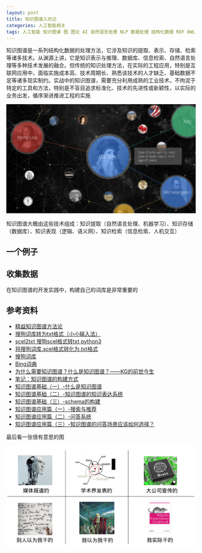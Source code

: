 ```yaml
---
layout: post
title: 知识图谱入坑记
categories: 人工智能相关
tags: 人工智能 知识图谱 图 图论 AI 自然语言处理 NLP 数据处理 结构化数据 RDF OWL Turtle JSON-LD 语义 上下文 数据库 知识提取 知识存储 知识表现 知识检索 图数据库 Neo4j OrientDB Stardog 
---
```


知识图谱是一系列结构化数据的处理方法，它涉及知识的提取、表示、存储、检索等诸多技术。从渊源上讲，它是知识表示与推理、数据库、信息检索、自然语言处理等多种技术发展的融合。但传统的知识处理方法，在实际的工程应用，特别是互联网应用中，面临实施成本高、技术周期长、熟悉该技术的人才缺乏、基础数据不足等诸多现实制约。实战中的知识图谱，需要充分利用成熟的工业技术，不拘泥于特定的工具和方法，特别是不盲目追求标准化、技术的先进性或新颖性，以实际的业务出发，循序渐进推进工程的实施

![](../media/image/2018-08-20/01.png)

知识图谱大概由这些技术组成：知识提取（自然语言处理、机器学习）、知识存储（数据库）、知识表现（逻辑、语义网）、知识检索（信息检索、人机交互）

## 一个例子



## 收集数据

在知识图谱的开发实践中，构建自己的词库是非常重要的

## 参考资料

* [精益知识图谱方法论](../download/20180820/ccks.pdf)
* [搜狗词库转为txt格式（小小输入法）](https://blog.csdn.net/zhangzhenhu/article/details/7014271)
* [scel2txt 搜狗scel格式转txt python3](https://blog.csdn.net/cFarmerReally/article/details/78149648)
* [将搜狗词库.scel格式转化为.txt格式](https://www.cnblogs.com/clover-siyecao/p/5736280.html)
* [搜狗词库](https://pinyin.sogou.com/dict/)
* [Bing词典](https://cn.bing.com/dict?FORM=HDRSC6)
* [为什么需要知识图谱？什么是知识图谱？——KG的前世今生](https://zhuanlan.zhihu.com/p/31726910)
* [笔记：知识图谱的构建方式](https://blog.csdn.net/class_guy/article/details/79152987)
* [知识图谱基础（一）-什么是知识图谱](https://www.jianshu.com/p/cd937f20bf55)
* [知识图谱基础（二）-知识图谱的知识表达系统](https://www.jianshu.com/p/941dc6d7e760)
* [知识图谱基础（三）-schema的构建](https://www.jianshu.com/p/704e935c98a9)
* [知识图谱应用篇（一）-搜索与推荐](https://www.jianshu.com/p/801f0d90b155)
* [知识图谱应用篇（二）-问答系统](https://www.jianshu.com/p/ed36c3576d54)
* [知识图谱应用篇（三）-知识图谱的问答场景应该如何选择？](https://www.jianshu.com/p/2e73f56babca)

最后看一张很有意思的图

![](../media/image/2018-08-20/00.png)
